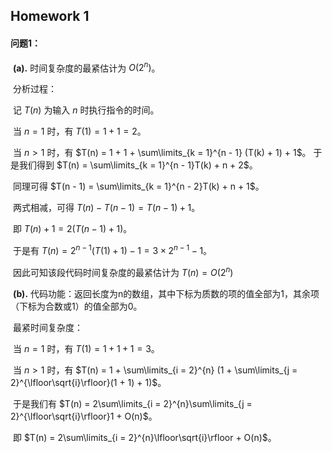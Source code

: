 ## Homework 1

#### 	问题1：

​		**(a).** 时间复杂度的最紧估计为 $O(2^n)$。 

​		分析过程：

​			记 $T(n)$ 为输入 $n$ 时执行指令的时间。

​			当 $n = 1$ 时，有 $T(1) = 1 + 			1 = 2$。

​			当 $n > 1$ 时，有 $T(n) = 1 + 1 + \sum\limits_{k = 1}^{n - 1} (T(k) + 1) + 1$。			于是我们得到 $T(n) = \sum\limits_{k = 1}^{n - 1}T(k) + n + 2$。

​			同理可得 $T(n - 1) = \sum\limits_{k = 1}^{n - 2}T(k) + n + 1$​。

​			两式相减，可得 $T(n) - T(n - 1) = T(n - 1) + 1$。

​			即 $T(n) + 1 = 2 (T(n - 1) + 1)$。

​			于是有 $T(n) = 2^{n - 1} (T(1) + 1) - 1 = 3 \times 2^{n - 1} - 1$。

​			因此可知该段代码时间复杂度的最紧估计为 $T(n) = O(2^n)$

​		**(b).** 代码功能：返回长度为n的数组，其中下标为质数的项的值全部为1，其余项（下标为合数或1）的值全部为0。

​		最紧时间复杂度：

​			当 $n = 1$ 时，有 $T(1) = 1 + 1 + 1 = 3$。

​			当 $n > 1$ 时，有 $T(n) = 1 + \sum\limits_{i = 2}^{n} (1 + \sum\limits_{j = 2}^{\lfloor\sqrt{i}\rfloor}(1 + 1) + 1)$。

​			于是我们有 $T(n) = 2\sum\limits_{i = 2}^{n}\sum\limits_{j = 2}^{\lfloor\sqrt{i}\rfloor}1 + O(n)$。

​			即 $T(n) = 2\sum\limits_{i = 2}^{n}\lfloor\sqrt{i}\rfloor + O(n)$。
